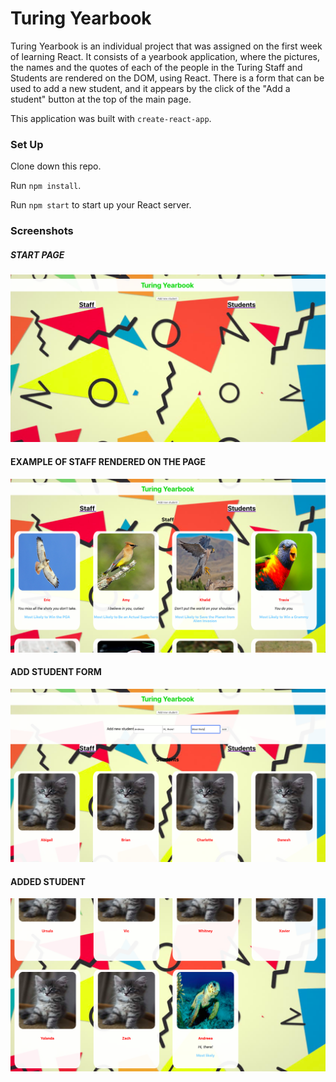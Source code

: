 # Turing Yearbook

Turing Yearbook is an individual project that was assigned on the first week of learning React. It consists of a yearbook application, where the pictures, the names and the quotes of each of the people in the Turing Staff and Students are rendered on the DOM, using React. There is a form that can be used to add a new student, and it appears by the click of the "Add a student" button at the top of the main page.

This application was built with `create-react-app`.

### Set Up

Clone down this repo.

Run `npm install`.

Run `npm start` to start up your React server. 

### Screenshots

##### START PAGE
![alt text](https://github.com/andreeahanson/turing-yearbook/blob/master/src/images/Start.png)
#### EXAMPLE OF STAFF RENDERED ON THE PAGE
![alt text](https://github.com/andreeahanson/turing-yearbook/blob/master/src/images/Staff.png)
#### ADD STUDENT FORM
![alt text](https://github.com/andreeahanson/turing-yearbook/blob/master/src/images/Form%20for%20adding%20student.png)
#### ADDED STUDENT
![alt text](https://github.com/andreeahanson/turing-yearbook/blob/master/src/images/Added%20Student.png)

